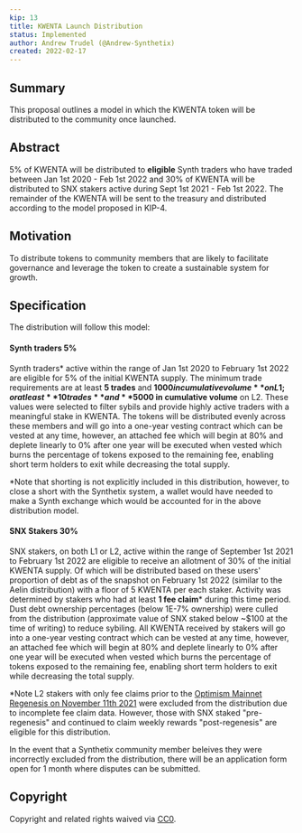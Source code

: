 ```yaml
---
kip: 13
title: KWENTA Launch Distribution 
status: Implemented
author: Andrew Trudel (@Andrew-Synthetix)
created: 2022-02-17
---
```


## Summary

This proposal outlines a model in which the KWENTA token will be distributed to the community once launched. 

## Abstract

5% of KWENTA will be distributed to **eligible** Synth traders who have traded between Jan 1st 2020 - Feb 1st 2022 and 30% of KWENTA will be distributed to SNX stakers active during Sept 1st 2021 - Feb 1st 2022. The remainder of the KWENTA will be sent to the treasury and distributed according to the model proposed in KIP-4. 

## Motivation

To distribute tokens to community members that are likely to facilitate governance and leverage the token to create a sustainable system for growth. 

## Specification

The distribution will follow this model: 

#### Synth traders 5% 

Synth traders* active within the range of Jan 1st 2020 to February 1st 2022 are eligible for 5% of the initial KWENTA supply. The minimum trade requirements are at least **5 trades** and **$1000 in cumulative volume** on L1; or at least **10 trades** and **$5000 in cumulative volume** on L2. These values were selected to filter sybils and provide highly active traders with a meaningful stake in KWENTA. The tokens will be distributed evenly across these members and will go into a one-year vesting contract which can be vested at any time, however, an attached fee which will begin at 80% and deplete linearly to 0% after one year will be executed when vested which burns the percentage of tokens exposed to the remaining fee, enabling short term holders to exit while decreasing the total supply. 

*Note that shorting is not explicitly included in this distribution, however, to close a short with the Synthetix system, a wallet would have needed to make a Synth exchange which would be accounted for in the above distribution model. 


#### SNX Stakers 30% 


SNX stakers, on both L1 or L2, active within the range of September 1st 2021 to February 1st 2022 are eligible to receive an allotment of 30% of the initial KWENTA supply. Of which will be distributed based on these users' proportion of debt as of the snapshot on February 1st 2022 (similar to the Aelin distribution) with a floor of 5 KWENTA per each staker. Activity was determined by stakers who had at least **1 fee claim*** during this time period. Dust debt ownership percentages (below 1E-7% ownership) were culled from the distribution (approximate value of SNX staked below ~$100 at the time of writing) to reduce sybiling. All KWENTA received by stakers will go into a one-year vesting contract which can be vested at any time, however, an attached fee which will begin at 80% and deplete linearly to 0% after one year will be executed when vested which burns the percentage of tokens exposed to the remaining fee, enabling short term holders to exit while decreasing the total supply. 

*Note L2 stakers with only fee claims prior to the [Optimism Mainnet Regenesis on November 11th 2021](https://twitter.com/optimismPBC/status/1451339513964359682?s=20&t=KxKrgJ6GSyUHcAqynpYJpQ) were excluded from the distribution due to incomplete fee claim data. However, those with SNX staked "pre-regenesis" and continued to claim weekly rewards "post-regenesis" are eligible for this distribution.

In the event that a Synthetix community member beleives they were incorrectly excluded from the distribution, there will be an application form open for 1 month where disputes can be submitted. 

## Copyright

Copyright and related rights waived via [CC0](https://creativecommons.org/publicdomain/zero/1.0/).

